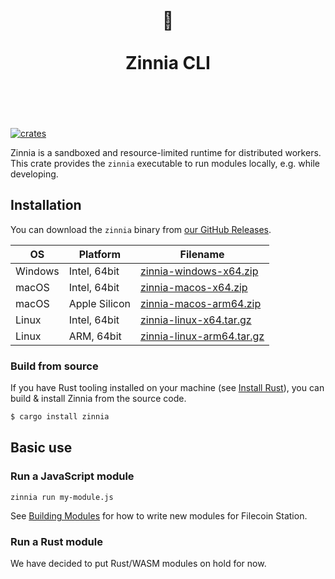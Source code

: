 <h1 align="center">
	<br>
	 🌼
	<br>
	<br>
	Zinnia CLI
	<br>
	<br>
	<br>
</h1>

[![crates](https://img.shields.io/crates/v/zinnia.svg)](https://crates.io/crates/zinnia)

Zinnia is a sandboxed and resource-limited runtime for distributed workers. This crate provides the
`zinnia` executable to run modules locally, e.g. while developing.

## Installation

You can download the `zinnia` binary from
[our GitHub Releases](https://github.com/filecoin-station/zinnia/releases/latest).

| OS      | Platform      | Filename                                                                                                                   |
| ------- | ------------- | -------------------------------------------------------------------------------------------------------------------------- |
| Windows | Intel, 64bit  | [zinnia-windows-x64.zip](https://github.com/filecoin-station/zinnia/releases/latest/download/zinnia-windows-x64.zip)       |
| macOS   | Intel, 64bit  | [zinnia-macos-x64.zip](https://github.com/filecoin-station/zinnia/releases/latest/download/zinnia-macos-x64.zip)           |
| macOS   | Apple Silicon | [zinnia-macos-arm64.zip](https://github.com/filecoin-station/zinnia/releases/latest/download/zinnia-macos-arm64.zip)       |
| Linux   | Intel, 64bit  | [zinnia-linux-x64.tar.gz](https://github.com/filecoin-station/zinnia/releases/latest/download/zinnia-linux-x64.tar.gz)     |
| Linux   | ARM, 64bit    | [zinnia-linux-arm64.tar.gz](https://github.com/filecoin-station/zinnia/releases/latest/download/zinnia-linux-arm64.tar.gz) |

### Build from source

If you have Rust tooling installed on your machine (see
[Install Rust](https://www.rust-lang.org/tools/install)), you can build & install Zinnia from the
source code.

```sh
$ cargo install zinnia
```

## Basic use

### Run a JavaScript module

```
zinnia run my-module.js
```

See [Building Modules](./docs/building-modules.md) for how to write new modules for Filecoin
Station.

### Run a Rust module

We have decided to put Rust/WASM modules on hold for now.
